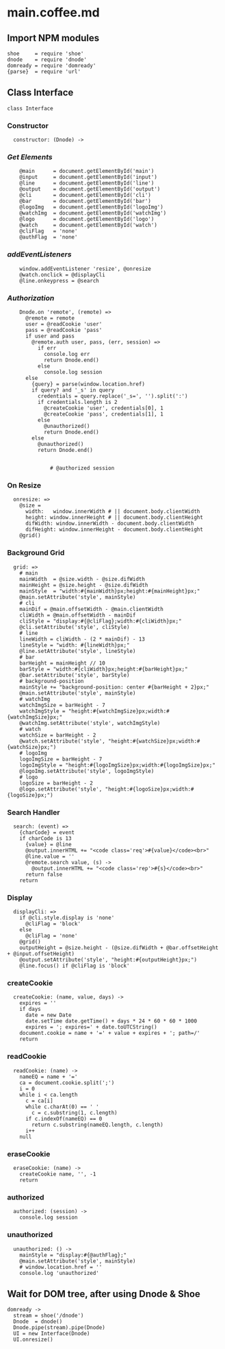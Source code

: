 # main.coffee.md

## Import NPM modules

    shoe     = require 'shoe'
    dnode    = require 'dnode'
    domready = require 'domready'
    {parse}  = require 'url'

## Class Interface

    class Interface

### **Constructor**

      constructor: (Dnode) ->

### *Get Elements*

        @main      = document.getElementById('main')
        @input     = document.getElementById('input')
        @line      = document.getElementById('line')
        @output    = document.getElementById('output')
        @cli       = document.getElementById('cli')
        @bar       = document.getElementById('bar')
        @logoImg   = document.getElementById('logoImg')
        @watchImg  = document.getElementById('watchImg')
        @logo      = document.getElementById('logo')
        @watch     = document.getElementById('watch')
        @cliFlag   = 'none'
        @authFlag  = 'none'

### *addEventListeners*

        window.addEventListener 'resize', @onresize
        @watch.onclick = @displayCli
        @line.onkeypress = @search

### *Authorization*

        Dnode.on 'remote', (remote) =>
          @remote = remote
          user = @readCookie 'user'
          pass = @readCookie 'pass'
          if user and pass
            @remote.auth user, pass, (err, session) =>
              if err
                console.log err
                return Dnode.end()
              else
                console.log session
          else
            {query} = parse(window.location.href)
            if query? and '_s' in query
              credentials = query.replace('_s=', '').split(':')
              if credentials.length is 2
                @createCookie 'user', credentials[0], 1
                @createCookie 'pass', credentials[1], 1
              else
                @unauthorized()
                return Dnode.end()
            else
              @unauthorized()
              return Dnode.end()


                  # @authorized session

### **On Resize**

      onresize: =>
        @size =
          width:   window.innerWidth # || document.body.clientWidth
          height: window.innerHeight # || document.body.clientHeight
          difWidth: window.innerWidth - document.body.clientWidth
          difHeight: window.innerHeight - document.body.clientHeight
        @grid()

### **Background Grid**

      grid: =>
        # main
        mainWidth  = @size.width - @size.difWidth
        mainHeight = @size.height - @size.difWidth
        mainStyle  = "width:#{mainWidth}px;height:#{mainHeight}px;"
        @main.setAttribute('style', mainStyle)
        # cli
        mainDif = @main.offsetWidth - @main.clientWidth
        cliWidth = @main.offsetWidth - mainDif
        cliStyle = "display:#{@cliFlag};width:#{cliWidth}px;"
        @cli.setAttribute('style', cliStyle)
        # line
        lineWidth = cliWidth - (2 * mainDif) - 13
        lineStyle = "width: #{lineWidth}px;"
        @line.setAttribute('style', lineStyle)
        # bar
        barHeight = mainHeight // 10
        barStyle = "width:#{cliWidth}px;height:#{barHeight}px;"
        @bar.setAttribute('style', barStyle)
        # background-position
        mainStyle += "background-position: center #{barHeight + 2}px;"
        @main.setAttribute('style', mainStyle)
        # watchImg
        watchImgSize = barHeight - 7
        watchImgStyle = "height:#{watchImgSize}px;width:#{watchImgSize}px;"
        @watchImg.setAttribute('style', watchImgStyle)
        # watch
        watchSize = barHeight - 2
        @watch.setAttribute('style', "height:#{watchSize}px;width:#{watchSize}px;")
        # logoImg
        logoImgSize = barHeight - 7
        logoImgStyle = "height:#{logoImgSize}px;width:#{logoImgSize}px;"
        @logoImg.setAttribute('style', logoImgStyle)
        # logo
        logoSize = barHeight - 2
        @logo.setAttribute('style', "height:#{logoSize}px;width:#{logoSize}px;")

### **Search Handler**

      search: (event) =>
        {charCode} = event
        if charCode is 13
          {value} = @line
          @output.innerHTML += "<code class='req'>#{value}</code><br>"
          @line.value = ''
          @remote.search value, (s) ->
            @output.innerHTML += "<code class='rep'>#{s}</code><br>"
          return false
        return

### **Display**

      displayCli: =>
        if @cli.style.display is 'none'
          @cliFlag = 'block'
        else
          @cliFlag = 'none'
        @grid()
        outputHeight = @size.height - (@size.difWidth + @bar.offsetHeight + @input.offsetHeight)
        @output.setAttribute('style', "height:#{outputHeight}px;")
        @line.focus() if @cliFlag is 'block'

### **createCookie**

      createCookie: (name, value, days) ->
        expires = ''
        if days
          date = new Date
          date.setTime date.getTime() + days * 24 * 60 * 60 * 1000
          expires = '; expires=' + date.toUTCString()
        document.cookie = name + '=' + value + expires + '; path=/'
        return

### **readCookie**

      readCookie: (name) ->
        nameEQ = name + '='
        ca = document.cookie.split(';')
        i = 0
        while i < ca.length
          c = ca[i]
          while c.charAt(0) == ' '
            c = c.substring(1, c.length)
          if c.indexOf(nameEQ) == 0
            return c.substring(nameEQ.length, c.length)
          i++
        null

### **eraseCookie**

      eraseCookie: (name) ->
        createCookie name, '', -1
        return

### **authorized**

      authorized: (session) ->
        console.log session

### **unauthorized**

      unauthorized: () ->
        mainStyle = "display:#{@authFlag};"
        @main.setAttribute('style', mainStyle)
        # window.location.href = ''
        console.log 'unauthorized'


## Wait for DOM tree, after using  Dnode & Shoe

    domready ->
      stream = shoe('/dnode')
      Dnode  = dnode()
      Dnode.pipe(stream).pipe(Dnode)
      UI = new Interface(Dnode)
      UI.onresize()
